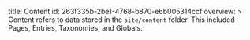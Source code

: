 title: Content
id: 263f335b-2be1-4768-b870-e6b005314ccf
overview: >
  Content refers to data stored in the `site/content` folder. This included Pages, Entries, Taxonomies, and Globals.
